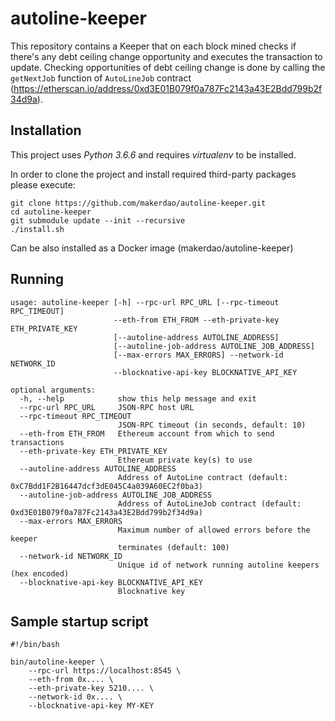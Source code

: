 # autoline-keeper

This repository contains a Keeper that on each block mined checks if there's any debt ceiling change opportunity and executes the transaction to update.
Checking opportunities of debt ceiling change is done by calling the `getNextJob` function of `AutoLineJob` contract (https://etherscan.io/address/0xd3E01B079f0a787Fc2143a43E2Bdd799b2f34d9a).

## Installation

This project uses *Python 3.6.6* and requires *virtualenv* to be installed.

In order to clone the project and install required third-party packages please execute:
```
git clone https://github.com/makerdao/autoline-keeper.git
cd autoline-keeper
git submodule update --init --recursive
./install.sh
```

Can be also installed as a Docker image (makerdao/autoline-keeper)

## Running

```
usage: autoline-keeper [-h] --rpc-url RPC_URL [--rpc-timeout RPC_TIMEOUT]
                       --eth-from ETH_FROM --eth-private-key ETH_PRIVATE_KEY
                       [--autoline-address AUTOLINE_ADDRESS]
                       [--autoline-job-address AUTOLINE_JOB_ADDRESS]
                       [--max-errors MAX_ERRORS] --network-id NETWORK_ID
                       --blocknative-api-key BLOCKNATIVE_API_KEY

optional arguments:
  -h, --help            show this help message and exit
  --rpc-url RPC_URL     JSON-RPC host URL
  --rpc-timeout RPC_TIMEOUT
                        JSON-RPC timeout (in seconds, default: 10)
  --eth-from ETH_FROM   Ethereum account from which to send transactions
  --eth-private-key ETH_PRIVATE_KEY
                        Ethereum private key(s) to use
  --autoline-address AUTOLINE_ADDRESS
                        Address of AutoLine contract (default: 0xC7Bdd1F2B16447dcf3dE045C4a039A60EC2f0ba3)
  --autoline-job-address AUTOLINE_JOB_ADDRESS
                        Address of AutoLineJob contract (default: 0xd3E01B079f0a787Fc2143a43E2Bdd799b2f34d9a)
  --max-errors MAX_ERRORS
                        Maximum number of allowed errors before the keeper
                        terminates (default: 100)
  --network-id NETWORK_ID
                        Unique id of network running autoline keepers (hex encoded)
  --blocknative-api-key BLOCKNATIVE_API_KEY
                        Blocknative key
```

## Sample startup script

```
#!/bin/bash

bin/autoline-keeper \
    --rpc-url https://localhost:8545 \
    --eth-from 0x.... \
    --eth-private-key 5210.... \
    --network-id 0x.... \
    --blocknative-api-key MY-KEY
```


